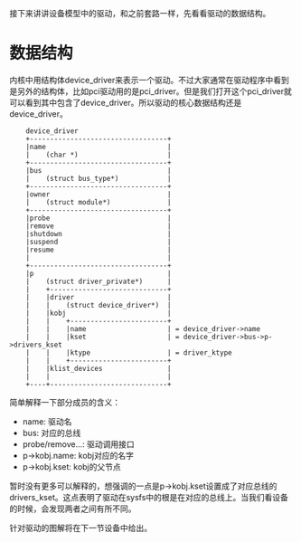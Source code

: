 接下来讲讲设备模型中的驱动，和之前套路一样，先看看驱动的数据结构。

# 数据结构

内核中用结构体device_driver来表示一个驱动。不过大家通常在驱动程序中看到是另外的结构体，比如pci驱动用的是pci_driver。但是我们打开这个pci_driver就可以看到其中包含了device_driver。所以驱动的核心数据结构还是device_driver。

```
    device_driver
    +----------------------------------+
    |name                              |
    |    (char *)                      |
    +----------------------------------+
    |bus                               |
    |    (struct bus_type*)            |
    +----------------------------------+
    |owner                             |
    |    (struct module*)              |
    +----------------------------------+
    |probe                             |
    |remove                            |
    |shutdown                          |
    |suspend                           |
    |resume                            |
    |                                  |
    +----------------------------------+
    |p                                 |
    |    (struct driver_private*)      |
    |    +-----------------------------+
    |    |driver                       |
    |    |    (struct device_driver*)  |
    |    |kobj                         |
    |    |    +------------------------+
    |    |    |name                    | = device_driver->name
    |    |    |kset                    | = device_driver->bus->p->drivers_kset
    |    |    |ktype                   | = driver_ktype
    |    |    +------------------------+
    |    |klist_devices                |
    |    |                             |
    +----+-----------------------------+
```

简单解释一下部分成员的含义：

  * name:            驱动名
  * bus:             对应的总线
  * probe/remove...: 驱动调用接口
  * p->kobj.name:    kobj对应的名字
  * p->kobj.kset:    kobj的父节点

暂时没有更多可以解释的，想强调的一点是p->kobj.kset设置成了对应总线的drivers_kset。这点表明了驱动在sysfs中的根是在对应的总线上。当我们看设备的时候，会发现两者之间有所不同。

针对驱动的图解将在下一节设备中给出。
